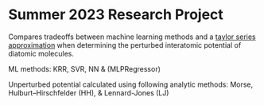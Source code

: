 # Summer 2023 Research Project
Compares tradeoffs between machine learning methods and a [taylor series approximation](https://mathworld.wolfram.com/TaylorSeries.html]) when determining the perturbed interatomic potential of diatomic molecules. 

ML methods: KRR, SVR, NN & (MLPRegressor)

Unperturbed potential calculated using following analytic methods: Morse, Hulburt–Hirschfelder (HH), & Lennard-Jones (LJ)
